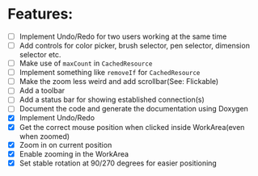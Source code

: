 # Features:
* [ ] Implement Undo/Redo for two users working at the same time
* [ ] Add controls for color picker, brush selector, pen selector, dimension selector etc.
* [ ] Make use of `maxCount` in `CachedResource`
* [ ] Implement something like `removeIf` for `CachedResource`
* [ ] Make the zoom less weird and add scrollbar(See: Flickable)
* [ ] Add a toolbar
* [ ] Add a status bar for showing established connection(s)
* [ ] Document the code and generate the documentation using Doxygen
* [x] Implement Undo/Redo
* [x] Get the correct mouse position when clicked inside WorkArea(even when zoomed)
* [x] Zoom in on current position
* [x] Enable zooming in the WorkArea
* [x] Set stable rotation at 90/270 degrees for easier positioning
